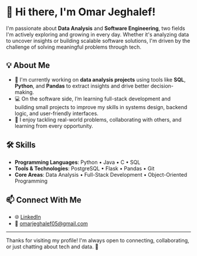 # 👋 Hi there, I'm Omar Jeghalef!

I'm passionate about **Data Analysis** and **Software Engineering**, two fields I'm actively exploring and growing in every day. Whether it's analyzing data to uncover insights or building scalable software solutions, I'm driven by the challenge of solving meaningful problems through tech.

## 💡 About Me

- 🧠 I'm currently working on **data analysis projects** using tools like **SQL**, **Python**, and **Pandas** to extract insights and drive better decision-making.
- 💻 On the software side, I’m learning full-stack development and building small projects to improve my skills in systems design, backend logic, and user-friendly interfaces.
- 🚀 I enjoy tackling real-world problems, collaborating with others, and learning from every opportunity.

## 🛠️ Skills

- **Programming Languages**: Python • Java • C • SQL
- **Tools & Technologies**: PostgreSQL • Flask • Pandas • Git
- **Core Areas**: Data Analysis • Full-Stack Development • Object-Oriented Programming

## 📫 Connect With Me

- 🌐 [LinkedIn](https://www.linkedin.com/in/omar-jeghalef)
- 📧 [omarjeghalef05@gmail.com](mailto:omarjeghalef05@gmail.com)

---

Thanks for visiting my profile! I'm always open to connecting, collaborating, or just chatting about tech and data. 🚀

